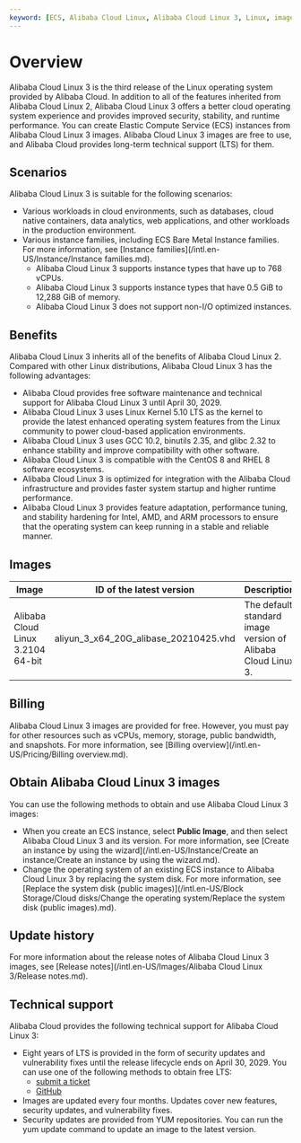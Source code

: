 ```yaml
---
keyword: [ECS, Alibaba Cloud Linux, Alibaba Cloud Linux 3, Linux, image, operating system]
---
```


# Overview

Alibaba Cloud Linux 3 is the third release of the Linux operating system provided by Alibaba Cloud. In addition to all of the features inherited from Alibaba Cloud Linux 2, Alibaba Cloud Linux 3 offers a better cloud operating system experience and provides improved security, stability, and runtime performance. You can create Elastic Compute Service \(ECS\) instances from Alibaba Cloud Linux 3 images. Alibaba Cloud Linux 3 images are free to use, and Alibaba Cloud provides long-term technical support \(LTS\) for them.

## Scenarios

Alibaba Cloud Linux 3 is suitable for the following scenarios:

-   Various workloads in cloud environments, such as databases, cloud native containers, data analytics, web applications, and other workloads in the production environment.
-   Various instance families, including ECS Bare Metal Instance families. For more information, see [Instance families](/intl.en-US/Instance/Instance families.md).
    -   Alibaba Cloud Linux 3 supports instance types that have up to 768 vCPUs.
    -   Alibaba Cloud Linux 3 supports instance types that have 0.5 GiB to 12,288 GiB of memory.
    -   Alibaba Cloud Linux 3 does not support non-I/O optimized instances.

## Benefits

Alibaba Cloud Linux 3 inherits all of the benefits of Alibaba Cloud Linux 2. Compared with other Linux distributions, Alibaba Cloud Linux 3 has the following advantages:

-   Alibaba Cloud provides free software maintenance and technical support for Alibaba Cloud Linux 3 until April 30, 2029.
-   Alibaba Cloud Linux 3 uses Linux Kernel 5.10 LTS as the kernel to provide the latest enhanced operating system features from the Linux community to power cloud-based application environments.
-   Alibaba Cloud Linux 3 uses GCC 10.2, binutils 2.35, and glibc 2.32 to enhance stability and improve compatibility with other software.
-   Alibaba Cloud Linux 3 is compatible with the CentOS 8 and RHEL 8 software ecosystems.
-   Alibaba Cloud Linux 3 is optimized for integration with the Alibaba Cloud infrastructure and provides faster system startup and higher runtime performance.
-   Alibaba Cloud Linux 3 provides feature adaptation, performance tuning, and stability hardening for Intel, AMD, and ARM processors to ensure that the operating system can keep running in a stable and reliable manner.

## Images

|Image|ID of the latest version|Description|
|-----|------------------------|-----------|
|Alibaba Cloud Linux 3.2104 64-bit|aliyun\_3\_x64\_20G\_alibase\_20210425.vhd|The default standard image version of Alibaba Cloud Linux 3.|

## Billing

Alibaba Cloud Linux 3 images are provided for free. However, you must pay for other resources such as vCPUs, memory, storage, public bandwidth, and snapshots. For more information, see [Billing overview](/intl.en-US/Pricing/Billing overview.md).

## Obtain Alibaba Cloud Linux 3 images

You can use the following methods to obtain and use Alibaba Cloud Linux 3 images:

-   When you create an ECS instance, select **Public Image**, and then select Alibaba Cloud Linux 3 and its version. For more information, see [Create an instance by using the wizard](/intl.en-US/Instance/Create an instance/Create an instance by using the wizard.md).
-   Change the operating system of an existing ECS instance to Alibaba Cloud Linux 3 by replacing the system disk. For more information, see [Replace the system disk \(public images\)](/intl.en-US/Block Storage/Cloud disks/Change the operating system/Replace the system disk (public images).md).

## Update history

For more information about the release notes of Alibaba Cloud Linux 3 images, see [Release notes](/intl.en-US/Images/Alibaba Cloud Linux 3/Release notes.md).

## Technical support

Alibaba Cloud provides the following technical support for Alibaba Cloud Linux 3:

-   Eight years of LTS is provided in the form of security updates and vulnerability fixes until the release lifecycle ends on April 30, 2029. You can use one of the following methods to obtain free LTS:
    -   [submit a ticket](https://workorder-intl.console.aliyun.com/#/ticket/createIndex)
    -   [GitHub](https://alibaba.github.io/cloud-kernel/os.html?spm=5176.cnalinux.0.0.1f8323d1WpS5ZY&aly_as=32Di8ZOj)
-   Images are updated every four months. Updates cover new features, security updates, and vulnerability fixes.
-   Security updates are provided from YUM repositories. You can run the yum update command to update an image to the latest version.

